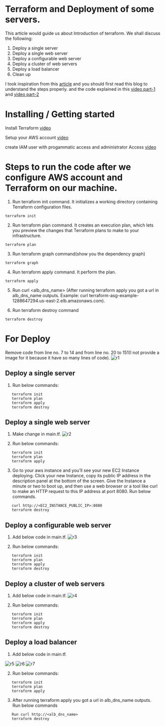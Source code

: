 # Terraform and Deployment of some servers.

This article would guide us about Introduction of terraform. We shall discuss the following:

1. Deploy a single server
2. Deploy a single web server
3. Deploy a configurable web server
4. Deploy a cluster of web servers
5. Deploy a load balancer
6. Clean up

I took inspiration from this [article](https://blog.gruntwork.io/an-introduction-to-terraform-f17df9c6d180#a9b0) and you should first read this blog to understand the steps properly. and the code explained in this [video part-1](https://shorthillstech-my.sharepoint.com/:v:/p/kapil_jain/Ef0H3oWHQyBMiocS2O9rVRsBm3RQpxwZBmJD-AlXmZsmnA?e=zO9UJ9) and [video part-2](https://shorthillstech-my.sharepoint.com/:v:/p/kapil_jain/EY7NTuItyotJlQpC_KdtEqgBT7I-A9fQF38hKiqzxZzOsA?e=kVkQBF)

# Installing / Getting started

Install Terraform [video](https://www.youtube.com/watch?v=Cn6xYf0QJME)

Setup your AWS account [video](https://www.youtube.com/watch?v=gA9pl-A9gDM)

create IAM user with progammatic access and administrator Access [video](https://www.youtube.com/watch?v=Xx_-IA9qnuI)

# Steps to run the code after we configure AWS account and Terraform on our machine.

1. Run terraform init command. It initializes a working directory containing Terraform configuration files.

```
terraform init
```

2. Run terraform plan command. It creates an execution plan, which lets you preview the changes that Terraform plans to make to your infrastructure.

```
terraform plan
```

3. Run terraform graph command(show you the dependency graph)

```
terraform graph
```

4. Run terraform apply command. It perform the plan.

```
terraform apply
```

5. Run curl <alb_dns_name> (After running terraform apply you got a url in alb_dns_name outputs. Example: curl terraform-asg-example-1288647294.us-east-2.elb.amazonaws.com).

6. Run terraform destroy command

```
terraform destroy
```

# For Deploy

Remove code from line no. 7 to 14 and from line no. 20 to 151(I not provide a image for it because it have so many lines of code).
![r1](https://user-images.githubusercontent.com/101810595/200256308-ea209eab-9fa8-4df2-be5e-b4822a7b7689.PNG)

## Deploy a single server

1. Run below commands:

```
   terraform init
   terraform plan
   terraform apply
   terraform destroy
```

## Deploy a single web server

1. Make change in main.tf.
![r2](https://user-images.githubusercontent.com/101810595/200258101-1c4da4b1-ac69-4b3f-bdec-49af16611dcb.PNG)

2. Run below commands:

```
   terraform init
   terraform plan
   terraform apply
```

3. Go to your aws instance and you’ll see your new EC2 Instance deploying. Click your new Instance, copy its public IP address in the description panel at the bottom of the screen. Give the Instance a minute or two to boot up, and then use a web browser or a tool like curl to make an HTTP request to this IP address at port 8080. Run below commands.

```
   curl http://<EC2_INSTANCE_PUBLIC_IP>:8080
   terraform destroy
```

## Deploy a configurable web server

1. Add below code in main.tf.
![r3](https://user-images.githubusercontent.com/101810595/200258868-45ab88cc-76ea-4df9-b8a7-9347bd62fdcb.PNG)

2. Run below commands:

```
   terraform init
   terraform plan
   terraform apply
   terraform destroy
```

## Deploy a cluster of web servers

1. Add below code in main.tf.
![r4](https://user-images.githubusercontent.com/101810595/200259316-e09f64de-588a-449e-b6b8-4c278d51d717.PNG)

2. Run below commands:

```
   terraform init
   terraform plan
   terraform apply
   terraform destroy
```

## Deploy a load balancer

1. Add below code in main.tf.

![r5](https://user-images.githubusercontent.com/101810595/200260120-324d96b5-118e-489d-9c3f-ec33274c5b7a.PNG)
![r6](https://user-images.githubusercontent.com/101810595/200260127-6ae98d63-ec4b-4304-a5f8-834b9187c95f.PNG)
![r7](https://user-images.githubusercontent.com/101810595/200260134-0c701b01-209f-467a-980b-c94b5eda764c.PNG)

2. Run below commands:

```
   terraform init
   terraform plan
   terraform apply
```

3. After running terraform apply you got a url in alb_dns_name outputs. Run below commands

```
   Run curl http://<alb_dns_name>
   terraform destroy
```
